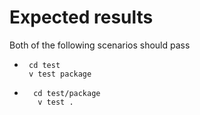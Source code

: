 # Expected results

Both of the following scenarios should pass

-  ```
    cd test
    v test package
    ```

- ```
    cd test/package
     v test .
  ```
  